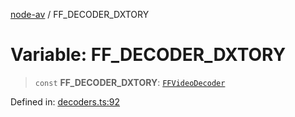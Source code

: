 [node-av](../globals.md) / FF\_DECODER\_DXTORY

# Variable: FF\_DECODER\_DXTORY

> `const` **FF\_DECODER\_DXTORY**: [`FFVideoDecoder`](../type-aliases/FFVideoDecoder.md)

Defined in: [decoders.ts:92](https://github.com/seydx/av/blob/f8631fc881b394300b1479f511d55cf1c370a87f/src/constants/decoders.ts#L92)
